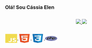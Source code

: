 ### Olá! Sou Cássia Elen

##

<div align="center">
  <a href="https://github.com/CassiaElen">
  <img height="180em" widht="150px" src="https://github-readme-stats.vercel.app/api?username=CassiaElen&show_icons=true&theme=synthwave&include_all_commits=true&count_private=true"/>
  <img height="180em" widht="150px" src="https://github-readme-stats.vercel.app/api/top-langs/?username=CassiaElen&layout=compact&langs_count=7&theme=synthwave"/>
</div>

##

<img align="center" alt="Cassia-Js" height="30" width="40" src="https://raw.githubusercontent.com/devicons/devicon/master/icons/javascript/javascript-plain.svg">
<img align="center" alt="Cassia-HTML" height="30" width="40" src="https://raw.githubusercontent.com/devicons/devicon/master/icons/html5/html5-original.svg">
<img align="center" alt="Cassia-CSS" height="30" width="40" src="https://raw.githubusercontent.com/devicons/devicon/master/icons/css3/css3-original.svg">
<img align="center" alt="Cassia-CSS" height="30" width="40" src="https://raw.githubusercontent.com/devicons/devicon/master/icons/php/php-original.svg">

